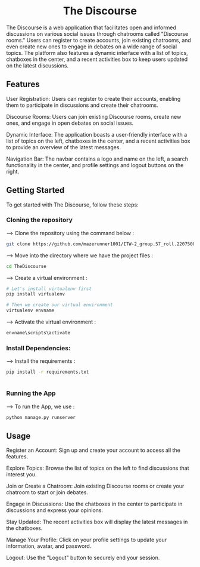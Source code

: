 <div align="center">
 
# The Discourse
</div>

The Discourse is a web application that facilitates open and informed discussions on various social issues through chatrooms called "Discourse rooms." Users can register to create accounts, join existing chatrooms, and even create new ones to engage in debates on a wide range of social topics. The platform also features a dynamic interface with a list of topics, chatboxes in the center, and a recent activities box to keep users updated on the latest discussions.

## Features

User Registration: Users can register to create their accounts, enabling them to participate in discussions and create their chatrooms.

Discourse Rooms: Users can join existing Discourse rooms, create new ones, and engage in open debates on social issues.

Dynamic Interface: The application boasts a user-friendly interface with a list of topics on the left, chatboxes in the center, and a recent activities box to provide an overview of the latest messages.

Navigation Bar: The navbar contains a logo and name on the left, a search functionality in the center, and profile settings and logout buttons on the right.

 ## Getting Started
 
To get started with The Discourse, follow these steps:

### Cloning the repository

--> Clone the repository using the command below :
```bash
git clone https://github.com/mazerunner1001/ITW-2_group.57_roll.22075088.git

```

--> Move into the directory where we have the project files : 
```bash
cd TheDiscourse

```

--> Create a virtual environment :
```bash
# Let's install virtualenv first
pip install virtualenv

# Then we create our virtual environment
virtualenv envname

```

--> Activate the virtual environment :
```bash
envname\scripts\activate

```

### Install Dependencies:

--> Install the requirements :
```bash
pip install -r requirements.txt

```

#

### Running the App

--> To run the App, we use :
```bash
python manage.py runserver

```

## Usage

Register an Account: Sign up and create your account to access all the features.

Explore Topics: Browse the list of topics on the left to find discussions that interest you.

Join or Create a Chatroom: Join existing Discourse rooms or create your chatroom to start or join debates.

Engage in Discussions: Use the chatboxes in the center to participate in discussions and express your opinions.

Stay Updated: The recent activities box will display the latest messages in the chatboxes.

Manage Your Profile: Click on your profile settings to update your information, avatar, and password.

Logout: Use the "Logout" button to securely end your session.

